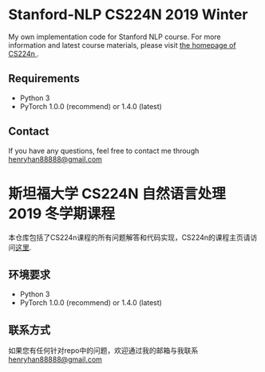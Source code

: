 # Stanford-NLP CS224N 2019 Winter
My own implementation code for Stanford NLP course. For more information and latest course materials, please visit [the homepage of CS224n ](http://web.stanford.edu/class/cs224n/).

## Requirements
+ Python 3
+ PyTorch 1.0.0 (recommend) or 1.4.0 (latest)

## Contact
If you have any questions, feel free to contact me through <henryhan88888@gmail.com>

# 斯坦福大学 CS224N 自然语言处理 2019 冬学期课程
本仓库包括了CS224n课程的所有问题解答和代码实现，CS224n的课程主页请访问[这里](http://web.stanford.edu/class/cs224n/).

## 环境要求
+ Python 3
+ PyTorch 1.0.0 (recommend) or 1.4.0 (latest)

## 联系方式
如果您有任何针对repo中的问题，欢迎通过我的邮箱与我联系 <henryhan88888@gmail.com>
